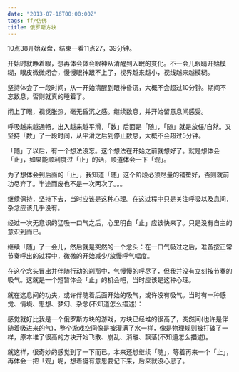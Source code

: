 ```yaml
---
date: "2013-07-16T00:00:00Z"
tags: ff/仿佛
title: 俄罗斯方块
---
```


10点38开始双盘，结束一看11点27，39分钟。

开始时就睁着眼，想再体会体会眼神从清醒到入眠的变化。不一会儿眼睛开始模糊，眼皮微微闭合，慢慢眼神跟不上了，视界越来越小，视线越来越模糊。

坚持体会了一段时间，从一开始清醒到眼神昏沉，大概不会超过10分钟。期间不忘数息，否则就真的睡着了。

闭上了眼，视觉胀热，毫无昏沉之感。继续数息，并开始留意息间感受。

呼吸越来越通畅，出入越来越平滑，「数」后面是「随」，「随」就是放任/自然。又坚持「数」了一段时间，从平滑之后到停止数息，大概不会超过5分钟。

「随」了以后，有一个想法没忘。这个想法在开始之前就想好了。就是想体会「止」，如果能顺利度过「止」的话，顺道体会一下「观」。

为了想体会到后面的「止」，我知道「随」这个阶段必须尽量的铺垫好，否则就前功尽弃了。半途而废也不是一次两次了。。。

继续保持，坚持下去，当时应该是这种心理。在这过程中只是关注呼吸以及息间，杂念应该几乎没有。

经过一次无意识的猛吸一口气之后，心里明白「止」应该快来了。只是没有自主的意识到而已。

继续「随」了一会儿，然后就是突然的一个念头：在一口气吸过之后，准备按正常节奏呼出的过程中，微微的开始减少/放慢呼气幅度。

在这个念头冒出并伴随行动的刹那中，气慢慢的呼尽了，但我并没有立刻按节奏的吸气。这就是一个短暂体会「止」的机会吧，当时应该是这种心理。

就在这息间的功夫，或许伴随着后面开始的吸气，或许没有吸气。当时有一种感觉、情境、思想、梦幻、杂念(不知道怎么描述)：

感觉就好比我是一个俄罗斯方块的游戏，方块已经堆的很高了，突然间(也许是伴随着吸进来的气)，整个游戏空间像是被灌满了水一样，像是物理规则被打破了一样，原本堆了很高的方块开始飞散、崩乱、消融、飘落(不知道怎么描述)。

就这样，很奇妙的感觉到了一下而已。本来还想继续「随」，等着再来一个「止」，再体会一把「观」呢，想着挺有意思要记下来，后来就没心思了。
